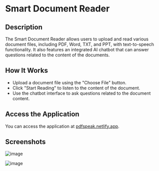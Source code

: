 # Smart Document Reader

## Description
The Smart Document Reader allows users to upload and read various document files, including PDF, Word, TXT, and PPT, with text-to-speech functionality. It also features an integrated AI chatbot that can answer questions related to the content of the documents.

## How It Works
- Upload a document file using the "Choose File" button.
- Click "Start Reading" to listen to the content of the document.
- Use the chatbot interface to ask questions related to the document content.

## Access the Application
You can access the application at [pdfspeak.netlify.app](https://pdfspeak.netlify.app).


## Screenshots

![image](https://github.com/user-attachments/assets/969fe62f-bd18-421d-8625-0bd0b5e67646)

![image](https://github.com/user-attachments/assets/ae0e2d6b-7d07-452f-9482-393976c68bb4)


